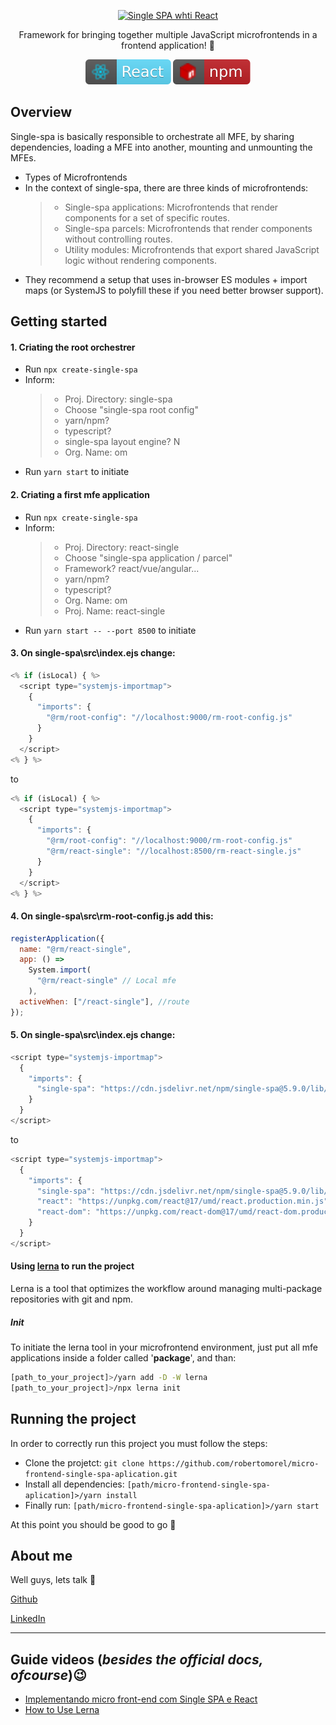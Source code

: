 <p align="center">
  <a href="https://single-spa.js.org/docs/ecosystem-react/">
    <img src="https://i.morioh.com/54a1591e11.png" width="400" alt="Single SPA whti React" />
  </a>
</p>

<p align="center">Framework for bringing together multiple JavaScript microfrontends in a frontend application! 🚀</p>

<div align="center">

[![react](https://raw.githubusercontent.com/aleen42/badges/master/src/react.svg)](https://aleen42.github.io/badges/src/react.svg)
[![npm](https://raw.githubusercontent.com/aleen42/badges/master/src/npm.svg)](https://aleen42.github.io/badges/src/npm.svg)

</div>

## Overview

Single-spa is basically responsible to orchestrate all MFE, by sharing dependencies, loading a MFE into another, mounting and unmounting the MFEs.
- Types of Microfrontends
- In the context of single-spa, there are three kinds of microfrontends:
	> * Single-spa applications: Microfrontends that render components for a set of specific routes.
  > * Single-spa parcels: Microfrontends that render components without controlling routes.
  > * Utility modules: Microfrontends that export shared JavaScript logic without rendering components.
- They recommend a setup that uses in-browser ES modules + import maps (or SystemJS to polyfill these if you need better browser support).

## Getting started

#### 1. Criating the root orchestrer
- Run `npx create-single-spa`
- Inform:
  > * Proj. Directory: single-spa
  > * Choose "single-spa root config"
  > * yarn/npm?
  > * typescript? 
  > * single-spa layout engine? N
  > * Org. Name: om
- Run `yarn start` to initiate  

#### 2. Criating a first mfe application
- Run `npx create-single-spa`
- Inform:
  > * Proj. Directory: react-single
  > * Choose "single-spa application / parcel"
  > * Framework? react/vue/angular...
  > * yarn/npm?
  > * typescript? 
  > * Org. Name: om
  > * Proj. Name: react-single
- Run `yarn start -- --port 8500` to initiate 

#### 3. On __single-spa\src\index.ejs__ change:
```js
<% if (isLocal) { %>
  <script type="systemjs-importmap">
    {
      "imports": {
        "@rm/root-config": "//localhost:9000/rm-root-config.js"
      }
    }
  </script>
<% } %>
```
to
```js
<% if (isLocal) { %>
  <script type="systemjs-importmap">
    {
      "imports": {
        "@rm/root-config": "//localhost:9000/rm-root-config.js"
        "@rm/react-single": "//localhost:8500/rm-react-single.js"
      }
    }
  </script>
<% } %>
```

#### 4. On __single-spa\src\rm-root-config.js__ add this:
```js
registerApplication({
  name: "@rm/react-single",
  app: () =>
    System.import(
      "@rm/react-single" // Local mfe
    ),
  activeWhen: ["/react-single"], //route
});  
```

#### 5. On __single-spa\src\index.ejs__ change:
```js
<script type="systemjs-importmap">
  {
    "imports": {
      "single-spa": "https://cdn.jsdelivr.net/npm/single-spa@5.9.0/lib/system/single-spa.min.js"
    }
  }
</script>
```
to
```js
<script type="systemjs-importmap">
  {
    "imports": {
      "single-spa": "https://cdn.jsdelivr.net/npm/single-spa@5.9.0/lib/system/single-spa.min.js"
      "react": "https://unpkg.com/react@17/umd/react.production.min.js",
      "react-dom": "https://unpkg.com/react-dom@17/umd/react-dom.production.min.js"
    }
  }
</script>
```

#### Using [lerna](https://lerna.js.org/) to run the project

Lerna is a tool that optimizes the workflow around managing multi-package repositories with git and npm.

##### Init
To initiate the lerna tool in your microfrontend environment, just put all mfe applications inside a folder called '__package__', and than:
```sh
[path_to_your_project]>/yarn add -D -W lerna
[path_to_your_project]>/npx lerna init
```

## Running the project

In order to correctly run this project you must follow the steps:

- Clone the projetct: `git clone https://github.com/robertomorel/micro-frontend-single-spa-aplication.git`
- Install all dependencies: `[path/micro-frontend-single-spa-aplication]>/yarn install`
- Finally run: `[path/micro-frontend-single-spa-aplication]>/yarn start`

At this point you should be good to go 🚀

## About me

Well guys, lets talk 🤗

[Github](https://github.com/robertomorel)

[LinkedIn](https://www.linkedin.com/in/roberto-morel-6b9065193/)

<hr>

## Guide videos (_besides the official docs, ofcourse_)😉

- [Implementando micro front-end com Single SPA e React](https://www.youtube.com/watch?v=68LaXOWwxZI)
- [How to Use Lerna](https://www.youtube.com/watch?v=p6qoJ4apCjA) 

